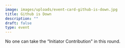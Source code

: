 ```yaml
---
image: images/uploads/event-card-github-is-down.jpg
title: Github is Down
description: ""
draft: false
type: event
---
```

No one can take the “Initiator  Contribution" in this round.